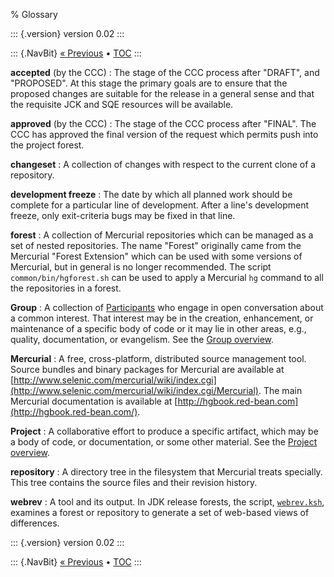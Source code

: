 % Glossary

::: {.version}
version 0.02
:::

::: {.NavBit}
[« Previous](faq.html) • [TOC](index.html)
:::

**accepted** (by the CCC)
:   The stage of the CCC process after "DRAFT", and "PROPOSED". At this stage the
    primary goals are to ensure that the proposed changes are suitable for the
    release in a general sense and that the requisite JCK and SQE resources will be
    available.

**approved** (by the CCC)
:   The stage of the CCC process after "FINAL". The CCC has approved the final
   version of the request which permits push into the project forest.

**changeset**
:   A collection of changes with respect to the current clone of a repository.

**development freeze**
:   The date by which all planned work should be complete for a particular line of
    development. After a line's development freeze, only exit-criteria bugs may be
    fixed in that line.

**forest**
:   A collection of Mercurial repositories which can be managed as a set of nested
    repositories. The name "Forest" originally came from the Mercurial "Forest
    Extension" which can be used with some versions of Mercurial, but in general is
    no longer recommended. The script
    `common/bin/hgforest.sh` can be used to apply a
    Mercurial `hg` command to all the repositories in
    a forest.

**Group**
:   A collection of [Participants](/bylaws#participant) who engage in
    open conversation about a common interest. That interest may be in the
    creation, enhancement, or maintenance of a specific body of code or it may lie
    in other areas, e.g., quality, documentation, or evangelism. See the
    [Group overview](../groups/).

**Mercurial**
:   A free, cross-platform, distributed source management tool. Source bundles and
    binary packages for Mercurial are available at
    [http://www.selenic.com/mercurial/wiki/index.cgi](http://www.selenic.com/mercurial/wiki/index.cgi/Mercurial).
    The main Mercurial documentation is available at
    [http://hgbook.red-bean.com](http://hgbook.red-bean.com/).

**Project**
:   A collaborative effort to produce a specific artifact, which may be a body of
    code, or documentation, or some other material. See the
    [Project overview](../projects/).

**repository**
:   A directory tree in the filesystem that Mercurial treats specially. This tree
   contains the source files and their revision history.

**webrev**
:   A tool and its output. In JDK release forests, the script,
    [`webrev.ksh`](http://hg.openjdk.java.net/code-tools/webrev/raw-file/tip/webrev.ksh),
    examines a forest or repository to generate a set of web-based views of
    differences.

::: {.version}
version 0.02
:::

::: {.NavBit}
[« Previous](faq.html) • [TOC](index.html)
:::
